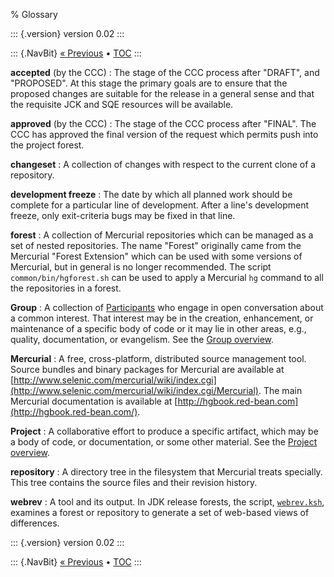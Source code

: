 % Glossary

::: {.version}
version 0.02
:::

::: {.NavBit}
[« Previous](faq.html) • [TOC](index.html)
:::

**accepted** (by the CCC)
:   The stage of the CCC process after "DRAFT", and "PROPOSED". At this stage the
    primary goals are to ensure that the proposed changes are suitable for the
    release in a general sense and that the requisite JCK and SQE resources will be
    available.

**approved** (by the CCC)
:   The stage of the CCC process after "FINAL". The CCC has approved the final
   version of the request which permits push into the project forest.

**changeset**
:   A collection of changes with respect to the current clone of a repository.

**development freeze**
:   The date by which all planned work should be complete for a particular line of
    development. After a line's development freeze, only exit-criteria bugs may be
    fixed in that line.

**forest**
:   A collection of Mercurial repositories which can be managed as a set of nested
    repositories. The name "Forest" originally came from the Mercurial "Forest
    Extension" which can be used with some versions of Mercurial, but in general is
    no longer recommended. The script
    `common/bin/hgforest.sh` can be used to apply a
    Mercurial `hg` command to all the repositories in
    a forest.

**Group**
:   A collection of [Participants](/bylaws#participant) who engage in
    open conversation about a common interest. That interest may be in the
    creation, enhancement, or maintenance of a specific body of code or it may lie
    in other areas, e.g., quality, documentation, or evangelism. See the
    [Group overview](../groups/).

**Mercurial**
:   A free, cross-platform, distributed source management tool. Source bundles and
    binary packages for Mercurial are available at
    [http://www.selenic.com/mercurial/wiki/index.cgi](http://www.selenic.com/mercurial/wiki/index.cgi/Mercurial).
    The main Mercurial documentation is available at
    [http://hgbook.red-bean.com](http://hgbook.red-bean.com/).

**Project**
:   A collaborative effort to produce a specific artifact, which may be a body of
    code, or documentation, or some other material. See the
    [Project overview](../projects/).

**repository**
:   A directory tree in the filesystem that Mercurial treats specially. This tree
   contains the source files and their revision history.

**webrev**
:   A tool and its output. In JDK release forests, the script,
    [`webrev.ksh`](http://hg.openjdk.java.net/code-tools/webrev/raw-file/tip/webrev.ksh),
    examines a forest or repository to generate a set of web-based views of
    differences.

::: {.version}
version 0.02
:::

::: {.NavBit}
[« Previous](faq.html) • [TOC](index.html)
:::
